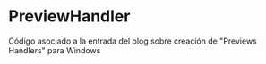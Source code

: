 # PreviewHandler
Código asociado a la entrada del blog sobre creación de "Previews Handlers" para Windows
